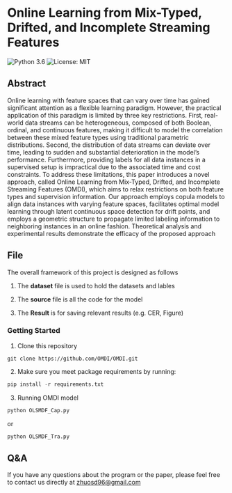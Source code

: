 # Online Learning from Mix-Typed, Drifted, and Incomplete Streaming Features

![Python 3.6](https://img.shields.io/badge/python-3.6-green.svg)
![License: MIT](https://img.shields.io/badge/License-MIT-green.svg)

## Abstract
Online learning with feature spaces that can vary over time has gained significant attention as a flexible learning paradigm. However, the practical application of this paradigm is limited by three key restrictions. First, real-world data streams can be heterogeneous, composed of both Boolean, ordinal, and continuous features, making it difficult to model the correlation between these mixed feature types using traditional parametric distributions. Second, the distribution of data streams can deviate over time, leading to sudden and substantial deterioration in the model’s performance. Furthermore, providing labels for all data instances in a supervised setup is impractical due to the associated time and cost constraints. To address these limitations, this paper introduces a novel approach, called Online Learning from Mix-Typed, Drifted, and Incomplete Streaming Features (OMDI), which aims to relax restrictions on both feature types and supervision information. Our approach employs copula models to align data instances with varying feature spaces, facilitates optimal model learning through latent continuous space detection for drift points, and employs a geometric structure to propagate limited labeling information to neighboring instances in an online fashion. Theoretical analysis and experimental results demonstrate the efficacy of the proposed approach

## File

The overall framework of this project is designed as follows
1. The **dataset** file is used to hold the datasets and lables

2. The **source** file is all the code for the model

3. The **Result** is for saving relevant results (e.g. CER, Figure)

### Getting Started
1. Clone this repository

```
git clone https://github.com/OMDI/OMDI.git
```

2. Make sure you meet package requirements by running:

```python
pip install -r requirements.txt
```

3. Running OMDI model

```python
python OLSMDF_Cap.py
```

or 

```python
python OLSMDF_Tra.py
```

## Q&A
If you have any questions about the program or the paper, please feel free to contact us directly at zhuosd96@gmail.com


